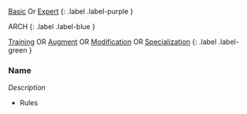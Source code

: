 
[Basic](Game/Basic-List) Or [Expert](Game/Expert-List)
{: .label .label-purple }

ARCH
{: .label .label-blue }

[Training](Game/Training-List) OR [Augment](Game/Augment-List) OR [Modification](Game/Modification-List) OR [Specialization](Game/Specialization-List)
{: .label .label-green }
### Name
*Description*
* Rules

